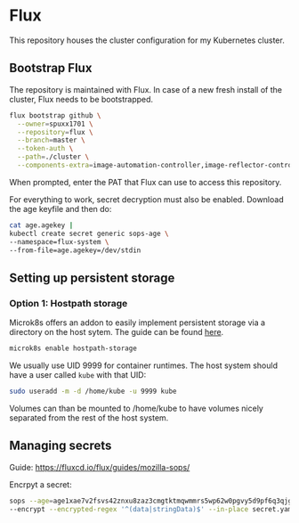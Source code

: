 # Flux

This repository houses the cluster configuration for my Kubernetes cluster.

## Bootstrap Flux

The repository is maintained with Flux. In case of a new fresh install of the cluster, Flux needs to be bootstrapped.

```bash
flux bootstrap github \
  --owner=spuxx1701 \
  --repository=flux \
  --branch=master \
  --token-auth \
  --path=./cluster \
  --components-extra=image-automation-controller,image-reflector-controller
```

When prompted, enter the PAT that Flux can use to access this repository.

For everything to work, secret decryption must also be enabled. Download the age keyfile and then do:

```bash
cat age.agekey |
kubectl create secret generic sops-age \
--namespace=flux-system \
--from-file=age.agekey=/dev/stdin

```

## Setting up persistent storage

### Option 1: Hostpath storage

Microk8s offers an addon to easily implement persistent storage via a directory on the host sytem. The guide can be found [here](https://microk8s.io/docs/addon-hostpath-storage).

```bash
microk8s enable hostpath-storage
```

We usually use UID 9999 for container runtimes. The host system should have a user called `kube` with that UID:

```bash
sudo useradd -m -d /home/kube -u 9999 kube
```

Volumes can than be mounted to /home/kube to have volumes nicely separated from the rest of the host system.

## Managing secrets

Guide: https://fluxcd.io/flux/guides/mozilla-sops/

Encrpyt a secret:

```bash
sops --age=age1xae7v2fsvs42znxu8zaz3cmgtktmqwmmrs5wp62w0pgvy5d9pf6q3qjg82 \
--encrypt --encrypted-regex '^(data|stringData)$' --in-place secret.yaml
```
